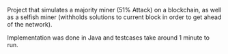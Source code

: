 Project that simulates a majority miner (51% Attack) on a blockchain, as well as a selfish miner (withholds solutions to current block in order to get ahead of the network).

Implementation was done in Java and testcases take around 1 minute to run.
